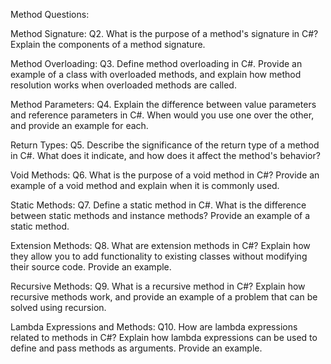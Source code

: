 Method Questions:

Method Signature:
Q2. What is the purpose of a method's signature in C#? Explain the components of a method signature.

Method Overloading:
Q3. Define method overloading in C#. Provide an example of a class with overloaded methods, and explain how method resolution works when overloaded methods are called.

Method Parameters:
Q4. Explain the difference between value parameters and reference parameters in C#. When would you use one over the other, and provide an example for each.

Return Types:
Q5. Describe the significance of the return type of a method in C#. What does it indicate, and how does it affect the method's behavior?

Void Methods:
Q6. What is the purpose of a void method in C#? Provide an example of a void method and explain when it is commonly used.

Static Methods:
Q7. Define a static method in C#. What is the difference between static methods and instance methods? Provide an example of a static method.

Extension Methods:
Q8. What are extension methods in C#? Explain how they allow you to add functionality to existing classes without modifying their source code. Provide an example.

Recursive Methods:
Q9. What is a recursive method in C#? Explain how recursive methods work, and provide an example of a problem that can be solved using recursion.

Lambda Expressions and Methods:
Q10. How are lambda expressions related to methods in C#? Explain how lambda expressions can be used to define and pass methods as arguments. Provide an example.
